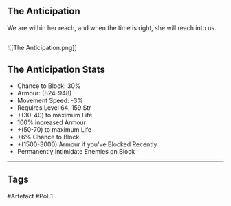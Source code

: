 ## The Anticipation
We are within her reach,
and when the time is right,
she will reach into us.
##
![[The Anticipation.png]]
## The Anticipation Stats
- Chance to Block: 30%
- Armour: (824-948)
- Movement Speed: -3%
- Requires Level 64, 159 Str
- +(30-40) to maximum Life
- 100% increased Armour
- +(50-70) to maximum Life
- +6% Chance to Block
- +(1500-3000) Armour if you've Blocked Recently
- Permanently Intimidate Enemies on Block


---
## Tags
#Artefact
#PoE1